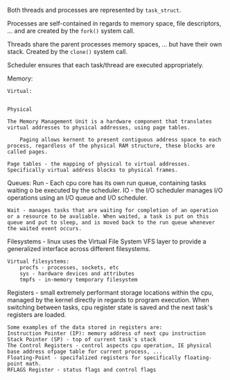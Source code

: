 Both threads and processes are represented by `task_struct`.

Processes are self-contained in regards to memory space, file descriptors, ... and are created by the `fork()` system call.


Threads share the parent processes memory spaces, ... but have their own stack. Created by the `clone()` system call.

Scheduler ensures that each task/thread are executed appropriately.

Memory:
	
	Virtual:
		
	
	Physical

	The Memory Management Unit is a hardware component that translates virtual addresses to physical addresses, using page tables.

        Paging allows kernent to present contiguous address space to each process, regardless of the physical RAM structure, these blocks are called pages.
	
	Page tables - the mapping of physical to virtual addresses. Specifically virtual address blocks to physical frames.

Queues:
	Run - Each cpu core has its own run queue, containing tasks waiting o be executed by the scheduler.
	IO - the I/O scheduler manages I/O operations using an I/O queue and I/O scheduler.

	Wait - manages tasks that are waiting for completion of an operation or a resource to be avaliable. When waited, a task is put on this queue and put to sleep, and is moved back to the run queue whenever the waited event occurs.





Filesystems - linux uses the Virtual File System VFS layer to provide a generalized interface across different filesystems.

	Virtual filesystems:
		procfs - processes, sockets, etc
		sys - hardware devices and attributes
		tmpfs - in-memory temporary filesystem

Registers - small extremely performant storage locations within the cpu, managed by the kernel directly in regards to program execution. When switching between tasks, cpu register state is saved and the next task's registers are loaded.
	
	Some examples of the data stored in registers are:
	Instruction Pointer (IP): memory address of next cpu instruction
	Stack Pointer (SP) - top of current task's stack
	The Control Registers - control aspects cpu operation, IE physical base address ofpage table for current process, ...
	Floating-Point - specifalized registers for specifically floating-point math.
	RFLAGS Register - status flags and control flags	


